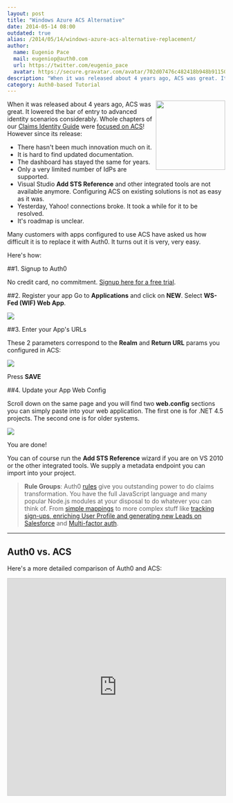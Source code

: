 ```yaml
---
layout: post
title: "Windows Azure ACS Alternative"
date: 2014-05-14 08:00
outdated: true
alias: /2014/05/14/windows-azure-acs-alternative-replacement/
author:
  name: Eugenio Pace
  mail: eugeniop@auth0.com
  url: https://twitter.com/eugenio_pace
  avatar: https://secure.gravatar.com/avatar/702d07476c482418b948b911504137a5?s=60
description: "When it was released about 4 years ago, ACS was great. It lowered the bar of entry to advanced identity scenarios considerably. Whole chapters of our Claims"
category: Auth0-based Tutorial
---
```


<div style="float: right"><img style="width: 160px" src="https://cloudup.com/cTUURfqMtie+"></div>

When it was released about 4 years ago, ACS was great. It lowered the bar of entry to advanced identity scenarios considerably. Whole chapters of our [Claims Identity Guide](http://www.amazon.com/Claims-Based-Identity-Control-Patterns-Practices/dp/0735640599) were [focused on ACS](http://msdn.microsoft.com/en-us/library/hh446535.aspx)! However since its release:

* There hasn't been much innovation much on it.
* It is hard to find updated documentation.
* The dashboard has stayed the same for years.
* Only a very limited number of IdPs are supported.
* Visual Studio __Add STS Reference__ and other integrated tools are not available anymore. Configuring ACS on existing solutions is not as easy as it was.
* Yesterday, Yahoo! connections broke. It took a while for it to be resolved.
* It's roadmap is unclear.

Many customers with apps configured to use ACS have asked us how difficult it is to replace it with Auth0. It turns out it is very, very easy.

Here's how:

<!-- more -->

##1. Signup to Auth0

No credit card, no commitment. <a href="#" onclick="javascript:signup();">Signup here for a free trial</a>.

##2. Register your app
Go to __Applications__ and click on __NEW__. Select __WS-Fed (WIF) Web App__.

![](https://puu.sh/8LzcB.png)

##3. Enter your App's URLs

These 2 parameters correspond to the __Realm__ and __Return URL__ params you configured in ACS:

![](https://puu.sh/8LsnE.png)

Press __SAVE__

##4. Update your App Web Config

Scroll down on the same page and you will find two __web.config__ sections you can simply paste into your web application. The first one is for .NET 4.5 projects. The second one is for older systems.

![](https://cloudup.com/casjd4DZsUN+)

You are done!

You can of course run the __Add STS Reference__ wizard if you are on VS 2010 or the other integrated tools. We supply a metadata endpoint you can import into your project.

> **Rule Groups**: Auth0 [rules](https://docs.auth0.com/rules) give you outstanding power to do claims transformation. You have the full JavaScript language and many popular Node.js modules at your disposal to do whatever you can think of. From [simple mappings](https://github.com/auth0/rules/blob/master/rules/saml-attribute-mapping.md) to more complex stuff like [tracking sign-ups, enriching User Profile and generating new Leads on Salesforce](https://docs.auth0.com/scenarios-mixpanel-fullcontact-salesforce) and [Multi-factor auth](https://docs.auth0.com/mfa).

---

## Auth0 vs. ACS

Here's a more detailed comparison of Auth0 and ACS:

<iframe style="width: 100%; border: 1px solid #ccc; height: 500px" src="https://docs.google.com/document/d/1uthnAPIOq3uhXI_9h-8fBX4emUWshP8cLh-yDzeiE9I/pub?embedded=true"></iframe>
